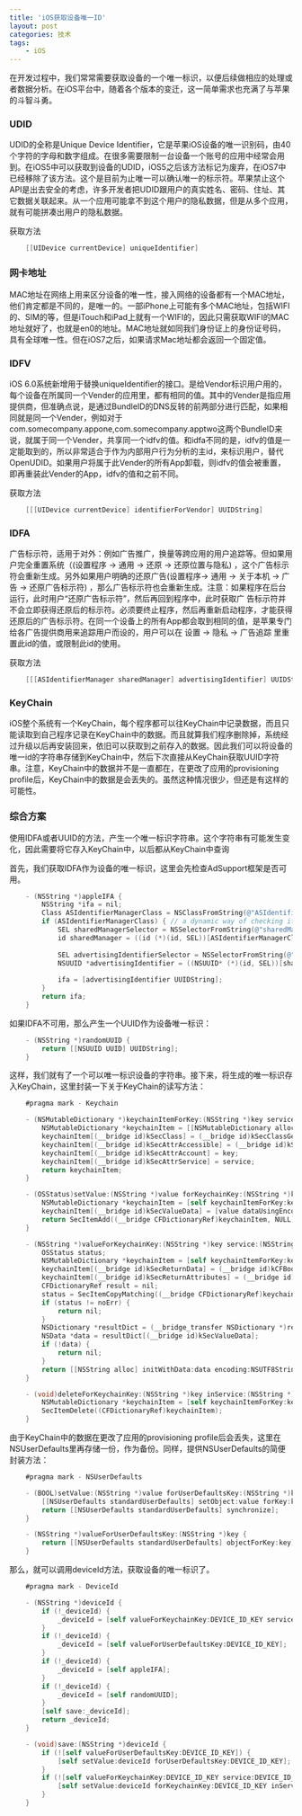 ```yaml
---
title: 'iOS获取设备唯一ID'
layout: post
categories: 技术
tags:
    - iOS
---
```


在开发过程中，我们常常需要获取设备的一个唯一标识，以便后续做相应的处理或者数据分析。在iOS平台中，随着各个版本的变迁，这一简单需求也充满了与苹果的斗智斗勇。

### UDID ###

UDID的全称是Unique Device Identifier，它是苹果iOS设备的唯一识别码，由40个字符的字母和数字组成。在很多需要限制一台设备一个账号的应用中经常会用到。在iOS5中可以获取到设备的UDID，iOS5之后该方法标记为废弃，在iOS7中已经移除了该方法。这个是目前为止唯一可以确认唯一的标示符。苹果禁止这个API是出去安全的考虑，许多开发者把UDID跟用户的真实姓名、密码、住址、其它数据关联起来。从一个应用可能拿不到这个用户的隐私数据，但是从多个应用，就有可能拼凑出用户的隐私数据。

获取方法

```objectivec
    [[UIDevice currentDevice] uniqueIdentifier]
```

### 网卡地址 ###

MAC地址在网络上用来区分设备的唯一性，接入网络的设备都有一个MAC地址，他们肯定都是不同的，是唯一的。一部iPhone上可能有多个MAC地址，包括WIFI的、SIM的等，但是iTouch和iPad上就有一个WIFI的，因此只需获取WIFI的MAC地址就好了，也就是en0的地址。MAC地址就如同我们身份证上的身份证号码，具有全球唯一性。但在iOS7之后，如果请求Mac地址都会返回一个固定值。

### IDFV ###

iOS 6.0系统新增用于替换uniqueIdentifier的接口。是给Vendor标识用户用的，每个设备在所属同一个Vender的应用里，都有相同的值。其中的Vender是指应用提供商，但准确点说，是通过BundleID的DNS反转的前两部分进行匹配，如果相同就是同一个Vender，例如对于com.somecompany.appone,com.somecompany.apptwo这两个BundleID来说，就属于同一个Vender，共享同一个idfv的值。和idfa不同的是，idfv的值是一定能取到的，所以非常适合于作为内部用户行为分析的主id，来标识用户，替代OpenUDID。如果用户将属于此Vender的所有App卸载，则idfv的值会被重置，即再重装此Vender的App，idfv的值和之前不同。

获取方法

```objectivec
    [[[UIDevice currentDevice] identifierForVendor] UUIDString]
```

### IDFA ###

广告标示符，适用于对外：例如广告推广，换量等跨应用的用户追踪等。但如果用户完全重置系统（(设置程序 -> 通用 -> 还原 -> 还原位置与隐私) ，这个广告标示符会重新生成。另外如果用户明确的还原广告(设置程序-> 通用 -> 关于本机 -> 广告 -> 还原广告标示符) ，那么广告标示符也会重新生成。注意：如果程序在后台运行，此时用户“还原广告标示符”，然后再回到程序中，此时获取广 告标示符并不会立即获得还原后的标示符。必须要终止程序，然后再重新启动程序，才能获得还原后的广告标示符。在同一个设备上的所有App都会取到相同的值，是苹果专门给各广告提供商用来追踪用户而设的，用户可以在 设置 -> 隐私 -> 广告追踪 里重置此id的值，或限制此id的使用。

获取方法

```objectivec
    [[[ASIdentifierManager sharedManager] advertisingIdentifier] UUIDString];
```

### KeyChain ###

iOS整个系统有一个KeyChain，每个程序都可以往KeyChain中记录数据，而且只能读取到自己程序记录在KeyChain中的数据。而且就算我们程序删除掉，系统经过升级以后再安装回来，依旧可以获取到之前存入的数据。因此我们可以将设备的唯一id的字符串存储到KeyChain中，然后下次直接从KeyChain获取UUID字符串。注意，KeyChain中的数据并不是一直都在，在更改了应用的provisioning profile后，KeyChain中的数据是会丢失的。虽然这种情况很少，但还是有这样的可能性。

### 综合方案 ###

使用IDFA或者UUID的方法，产生一个唯一标识字符串。这个字符串有可能发生变化，因此需要将它存入KeyChain中，以后都从KeyChain中查询

首先，我们获取IDFA作为设备的唯一标识，这里会先检查AdSupport框架是否可用。

```objectivec
    - (NSString *)appleIFA {
        NSString *ifa = nil;
        Class ASIdentifierManagerClass = NSClassFromString(@"ASIdentifierManager");
        if (ASIdentifierManagerClass) { // a dynamic way of checking if AdSupport.framework is available
            SEL sharedManagerSelector = NSSelectorFromString(@"sharedManager");
            id sharedManager = ((id (*)(id, SEL))[ASIdentifierManagerClass methodForSelector:sharedManagerSelector])(ASIdentifierManagerClass, sharedManagerSelector);
            
            SEL advertisingIdentifierSelector = NSSelectorFromString(@"advertisingIdentifier");
            NSUUID *advertisingIdentifier = ((NSUUID* (*)(id, SEL))[sharedManager methodForSelector:advertisingIdentifierSelector])(sharedManager, advertisingIdentifierSelector);
            
            ifa = [advertisingIdentifier UUIDString];
        }
        return ifa;
    }
```

如果IDFA不可用，那么产生一个UUID作为设备唯一标识：

```objectivec
    - (NSString *)randomUUID {
        return [[NSUUID UUID] UUIDString];
    }
```

这样，我们就有了一个可以唯一标识设备的字符串。接下来，将生成的唯一标识存入KeyChain，这里封装一下关于KeyChain的读写方法：

```objectivec
    #pragma mark - Keychain

    - (NSMutableDictionary *)keychainItemForKey:(NSString *)key service:(NSString *)service {
        NSMutableDictionary *keychainItem = [[NSMutableDictionary alloc] init];
        keychainItem[(__bridge id)kSecClass] = (__bridge id)kSecClassGenericPassword;
        keychainItem[(__bridge id)kSecAttrAccessible] = (__bridge id)kSecAttrAccessibleAlways;
        keychainItem[(__bridge id)kSecAttrAccount] = key;
        keychainItem[(__bridge id)kSecAttrService] = service;
        return keychainItem;
    }

    - (OSStatus)setValue:(NSString *)value forKeychainKey:(NSString *)key inService:(NSString *)service {
        NSMutableDictionary *keychainItem = [self keychainItemForKey:key service:service];
        keychainItem[(__bridge id)kSecValueData] = [value dataUsingEncoding:NSUTF8StringEncoding];
        return SecItemAdd((__bridge CFDictionaryRef)keychainItem, NULL);
    }

    - (NSString *)valueForKeychainKey:(NSString *)key service:(NSString *)service {
        OSStatus status;
        NSMutableDictionary *keychainItem = [self keychainItemForKey:key service:service];
        keychainItem[(__bridge id)kSecReturnData] = (__bridge id)kCFBooleanTrue;
        keychainItem[(__bridge id)kSecReturnAttributes] = (__bridge id)kCFBooleanTrue;
        CFDictionaryRef result = nil;
        status = SecItemCopyMatching((__bridge CFDictionaryRef)keychainItem, (CFTypeRef *)&result);
        if (status != noErr) {
            return nil;
        }
        NSDictionary *resultDict = (__bridge_transfer NSDictionary *)result;
        NSData *data = resultDict[(__bridge id)kSecValueData];
        if (!data) {
            return nil;
        }
        return [[NSString alloc] initWithData:data encoding:NSUTF8StringEncoding];
    }

    - (void)deleteForKeychainKey:(NSString *)key inService:(NSString *)service {
        NSMutableDictionary *keychainItem = [self keychainItemForKey:key service:service];
        SecItemDelete((CFDictionaryRef)keychainItem);
    }
```

由于KeyChain中的数据在更改了应用的provisioning profile后会丢失，这里在NSUserDefaults里再存储一份，作为备份。同样，提供NSUserDefaults的简便封装方法：

```objectivec
    #pragma mark - NSUserDefaults

    - (BOOL)setValue:(NSString *)value forUserDefaultsKey:(NSString *)key {
        [[NSUserDefaults standardUserDefaults] setObject:value forKey:key];
        return [[NSUserDefaults standardUserDefaults] synchronize];
    }

    - (NSString *)valueForUserDefaultsKey:(NSString *)key {
        return [[NSUserDefaults standardUserDefaults] objectForKey:key];
    }
```

那么，就可以调用deviceId方法，获取设备的唯一标识了。

```objectivec
    #pragma mark - DeviceId

    - (NSString *)deviceId {
        if (!_deviceId) {
            _deviceId = [self valueForKeychainKey:DEVICE_ID_KEY service:DEVICE_ID_KEY];
        }
        if (!_deviceId) {
            _deviceId = [self valueForUserDefaultsKey:DEVICE_ID_KEY];
        }
        if (!_deviceId) {
            _deviceId = [self appleIFA];
        }
        if (!_deviceId) {
            _deviceId = [self randomUUID];
        }
        [self save:_deviceId];
        return _deviceId;
    }

    - (void)save:(NSString *)deviceId {
        if (![self valueForUserDefaultsKey:DEVICE_ID_KEY]) {
            [self setValue:deviceId forUserDefaultsKey:DEVICE_ID_KEY];
        }
        if (![self valueForKeychainKey:DEVICE_ID_KEY service:DEVICE_ID_KEY]) {
            [self setValue:deviceId forKeychainKey:DEVICE_ID_KEY inService:DEVICE_ID_KEY];
        }
    }
```

